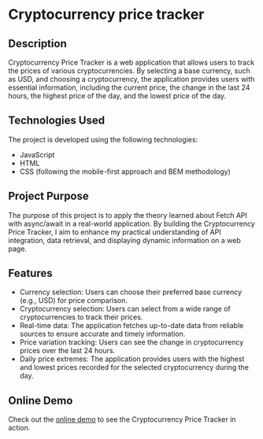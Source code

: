 # Cryptocurrency price tracker

## Description

Cryptocurrency Price Tracker is a web application that allows users to track the prices of various cryptocurrencies. By selecting a base currency, such as USD, and choosing a cryptocurrency, the application provides users with essential information, including the current price, the change in the last 24 hours, the highest price of the day, and the lowest price of the day.

## Technologies Used

The project is developed using the following technologies:

- JavaScript
- HTML
- CSS (following the mobile-first approach and BEM methodology)

## Project Purpose

The purpose of this project is to apply the theory learned about Fetch API with async/await in a real-world application. By building the Cryptocurrency Price Tracker, I aim to enhance my practical understanding of API integration, data retrieval, and displaying dynamic information on a web page.

## Features

- Currency selection: Users can choose their preferred base currency (e.g., USD) for price comparison.
- Cryptocurrency selection: Users can select from a wide range of cryptocurrencies to track their prices.
- Real-time data: The application fetches up-to-date data from reliable sources to ensure accurate and timely information.
- Price variation tracking: Users can see the change in cryptocurrency prices over the last 24 hours.
- Daily price extremes: The application provides users with the highest and lowest prices recorded for the selected cryptocurrency during the day.

## Online Demo

Check out the [online demo](https://martinezfabian.github.io/CryptocurrencyPriceTracker-JavaScript-HTML-CSS/) to see the Cryptocurrency Price Tracker in action.
